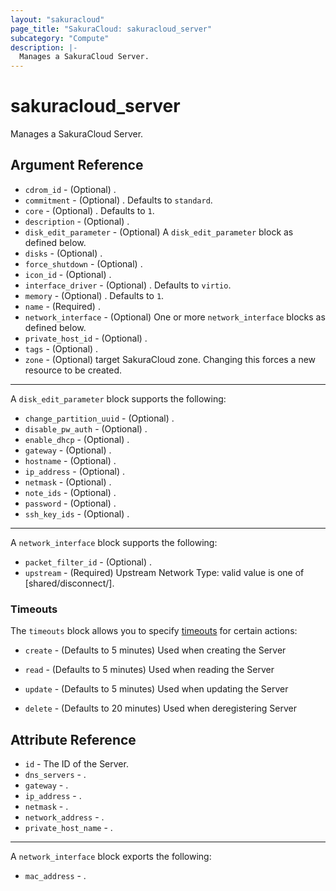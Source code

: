 ```yaml
---
layout: "sakuracloud"
page_title: "SakuraCloud: sakuracloud_server"
subcategory: "Compute"
description: |-
  Manages a SakuraCloud Server.
---
```


# sakuracloud_server

Manages a SakuraCloud Server.

## Argument Reference

* `cdrom_id` - (Optional) .
* `commitment` - (Optional) . Defaults to `standard`.
* `core` - (Optional) . Defaults to `1`.
* `description` - (Optional) .
* `disk_edit_parameter` - (Optional) A `disk_edit_parameter` block as defined below.
* `disks` - (Optional) .
* `force_shutdown` - (Optional) .
* `icon_id` - (Optional) .
* `interface_driver` - (Optional) . Defaults to `virtio`.
* `memory` - (Optional) . Defaults to `1`.
* `name` - (Required) .
* `network_interface` - (Optional) One or more `network_interface` blocks as defined below.
* `private_host_id` - (Optional) .
* `tags` - (Optional) .
* `zone` - (Optional) target SakuraCloud zone. Changing this forces a new resource to be created.


---

A `disk_edit_parameter` block supports the following:

* `change_partition_uuid` - (Optional) .
* `disable_pw_auth` - (Optional) .
* `enable_dhcp` - (Optional) .
* `gateway` - (Optional) .
* `hostname` - (Optional) .
* `ip_address` - (Optional) .
* `netmask` - (Optional) .
* `note_ids` - (Optional) .
* `password` - (Optional) .
* `ssh_key_ids` - (Optional) .

---

A `network_interface` block supports the following:

* `packet_filter_id` - (Optional) .
* `upstream` - (Required) Upstream Network Type: valid value is one of [shared/disconnect/<switch id>].


### Timeouts

The `timeouts` block allows you to specify [timeouts](https://www.terraform.io/docs/configuration/resources.html#timeouts) for certain actions:

* `create` - (Defaults to 5 minutes) Used when creating the Server

* `read` -   (Defaults to 5 minutes) Used when reading the Server

* `update` - (Defaults to 5 minutes) Used when updating the Server

* `delete` - (Defaults to 20 minutes) Used when deregistering Server



## Attribute Reference

* `id` - The ID of the Server.
* `dns_servers` - .
* `gateway` - .
* `ip_address` - .
* `netmask` - .
* `network_address` - .
* `private_host_name` - .


---

A `network_interface` block exports the following:

* `mac_address` - .



